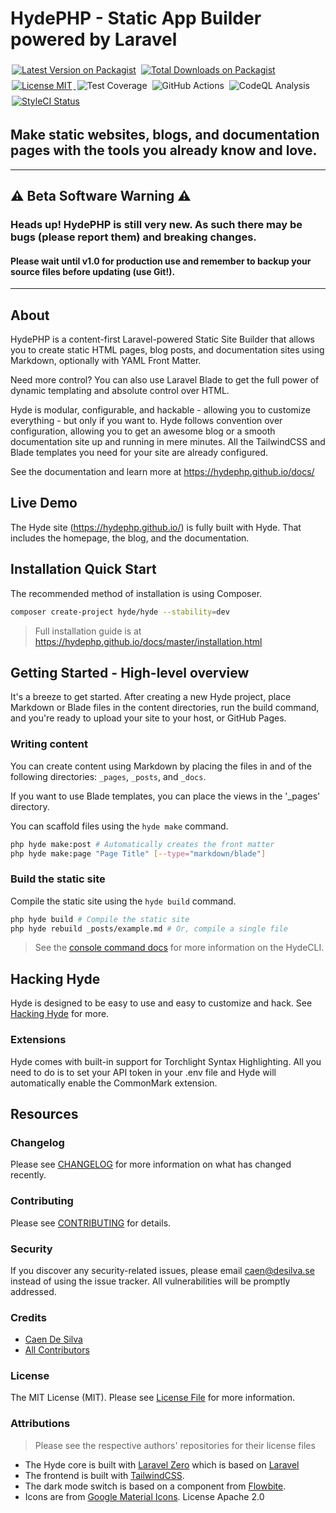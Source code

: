 # HydePHP - Static App Builder powered by Laravel

<p> 
    <a href="https://packagist.org/packages/hyde/framework"><img style="display: inline; margin: 4px 2px;" src="https://img.shields.io/packagist/v/hyde/framework?include_prereleases" alt="Latest Version on Packagist"></a> 
    <a href="https://packagist.org/packages/hyde/framework"><img style="display: inline; margin: 4px 2px;" src="https://img.shields.io/packagist/dt/hyde/framework" alt="Total Downloads on Packagist"></a> 
    <a href="https://github.com/hydephp/hyde/blob/master/LICENSE.md"> <img style="display: inline; margin: 4px 2px;" src="https://img.shields.io/github/license/hydephp/hyde" alt="License MIT"> </a>
    <img style="display: inline; margin: 4px 2px;" src="https://cdn.desilva.se/microservices/coverbadges/badges/9b8f6a9a7a48a2df54e6751790bad8bd910015301e379f334d6ec74c4c3806d1.svg" alt="Test Coverage" title="Average coverage between categories">
    <img style="display: inline; margin: 4px 2px;" src="https://github.com/hydephp/hyde/actions/workflows/tests.yml/badge.svg" alt="GitHub Actions"> <img style="display: inline; margin: 4px 2px;" src="https://github.com/hydephp/hyde/actions/workflows/codeql-analysis.yml/badge.svg" alt="CodeQL Analysis"> 
    <a href="https://github.styleci.io/repos/472503421?branch=master"> <img style="display: inline; margin: 4px 2px;" src="https://github.styleci.io/repos/472503421/shield?branch=master" alt="StyleCI Status"> </a>
</p>

## Make static websites, blogs, and documentation pages with the tools you already know and love.
---

## ⚠ Beta Software Warning ⚠
### Heads up! HydePHP is still very new. As such there may be bugs (please report them) and breaking changes.
#### Please wait until v1.0 for production use and remember to backup your source files before updating (use Git!).
---

## About

HydePHP is a content-first Laravel-powered Static Site Builder that allows you to create static HTML pages, blog posts, and documentation sites using Markdown, optionally with YAML Front Matter.

Need more control? You can also use Laravel Blade to get the full power of dynamic templating and absolute control over HTML.

Hyde is modular, configurable, and hackable - allowing you to customize everything - but only if you want to. Hyde follows convention over configuration, allowing you to get an awesome blog or a smooth documentation site up and running in mere minutes. All the TailwindCSS and Blade templates you need for your site are already configured.

See the documentation and learn more at https://hydephp.github.io/docs/

## Live Demo
The Hyde site (https://hydephp.github.io/) is fully built with Hyde. That includes the homepage, the blog, and the documentation.

## Installation Quick Start
The recommended method of installation is using Composer.

```bash
composer create-project hyde/hyde --stability=dev
```

> Full installation guide is at https://hydephp.github.io/docs/master/installation.html

## Getting Started - High-level overview
It's a breeze to get started. After creating a new Hyde project, place Markdown or Blade files in the content directories, run the build command, and you're ready to upload your site to your host, or GitHub Pages.

### Writing content
You can create content using Markdown by placing the files in and of the following directories: `_pages`, `_posts`, and `_docs`.

If you want to use Blade templates, you can place the views in the '_pages' directory.

You can scaffold files using the `hyde make` command.
```bash
php hyde make:post # Automatically creates the front matter
php hyde make:page "Page Title" [--type="markdown/blade"]
```

### Build the static site

Compile the static site using the `hyde build` command.
```bash
php hyde build # Compile the static site
php hyde rebuild _posts/example.md # Or, compile a single file
```

> See the [console command docs](https://hydephp.github.io/docs/master/console-commands.html) for more information on the HydeCLI.



## Hacking Hyde
Hyde is designed to be easy to use and easy to customize and hack. See [Hacking Hyde](https://hydephp.github.io/docs/master/index.html#hacking-hyde) for more. 

### Extensions
Hyde comes with built-in support for Torchlight Syntax Highlighting.
All you need to do is to set your API token in your .env file and
Hyde will automatically enable the CommonMark extension.


## Resources

### Changelog 

Please see [CHANGELOG](CHANGELOG.md) for more information on what has changed recently.

### Contributing

Please see [CONTRIBUTING](CONTRIBUTING.md) for details.

### Security

If you discover any security-related issues, please email caen@desilva.se instead of using the issue tracker.
All vulnerabilities will be promptly addressed.

### Credits

-   [Caen De Silva](https://github.com/caendesilva)
-   [All Contributors](../../contributors)

### License

The MIT License (MIT). Please see [License File](LICENSE.md) for more information.

### Attributions
> Please see the respective authors' repositories for their license files

- The Hyde core is built with [Laravel Zero](https://laravel-zero.com/) which is based on [Laravel](https://laravel.com/)
- The frontend is built with [TailwindCSS](https://tailwindcss.com/).
- The dark mode switch is based on a component from [Flowbite](https://flowbite.com/docs/customize/dark-mode/).
- Icons are from [Google Material Icons](https://material.io/resources/icons/). License Apache 2.0
